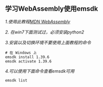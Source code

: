 ## 学习WebAssembly使用emsdk
*1.使用此教程[MDN WebAssembly](https://developer.mozilla.org/zh-CN/docs/WebAssembly/C_to_wasm)*

*2. 在win7下面测试过，必须安装python2*

*3.安装以及切换环境不要使用上面教程的命令*
```
# 在 Windows 上
emsdk install 1.39.6
emsdk activate 1.39.6
```

*4.可以使用下面命令查看emsdk可用*
```
emsdk list
```